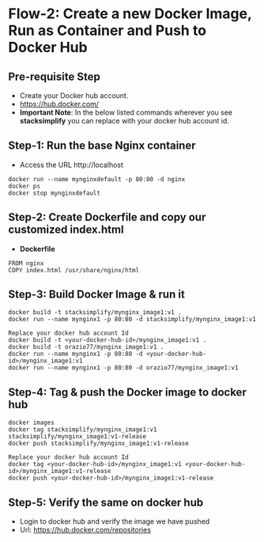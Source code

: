 # Flow-2: Create a new Docker Image, Run as Container and Push to Docker Hub

## Pre-requisite Step
- Create your Docker hub account. 
- https://hub.docker.com/
- **Important Note**: In the below listed commands wherever you see **stacksimplify** you can replace with your docker hub account id. 


## Step-1: Run the base Nginx container
- Access the URL http://localhost
```
docker run --name mynginxdefault -p 80:80 -d nginx
docker ps
docker stop mynginxdefault
```

## Step-2: Create Dockerfile and copy our customized index.html
- **Dockerfile**
```
FROM nginx
COPY index.html /usr/share/nginx/html
```

## Step-3: Build Docker Image & run it
```
docker build -t stacksimplify/mynginx_image1:v1 .
docker run --name mynginx1 -p 80:80 -d stacksimplify/mynginx_image1:v1

Replace your docker hub account Id
docker build -t <your-docker-hub-id>/mynginx_image1:v1 .
docker build -t orazio77/mynginx_image1:v1 .
docker run --name mynginx1 -p 80:80 -d <your-docker-hub-id>/mynginx_image1:v1
docker run --name mynginx1 -p 80:80 -d orazio77/mynginx_image1:v1
```

## Step-4: Tag & push the Docker image to docker hub
```
docker images
docker tag stacksimplify/mynginx_image1:v1 stacksimplify/mynginx_image1:v1-release
docker push stacksimplify/mynginx_image1:v1-release

Replace your docker hub account Id
docker tag <your-docker-hub-id>/mynginx_image1:v1 <your-docker-hub-id>/mynginx_image1:v1-release
docker push <your-docker-hub-id>/mynginx_image1:v1-release
```
## Step-5: Verify the same on docker hub
- Login to docker hub and verify the image we have pushed
- Url: https://hub.docker.com/repositories
